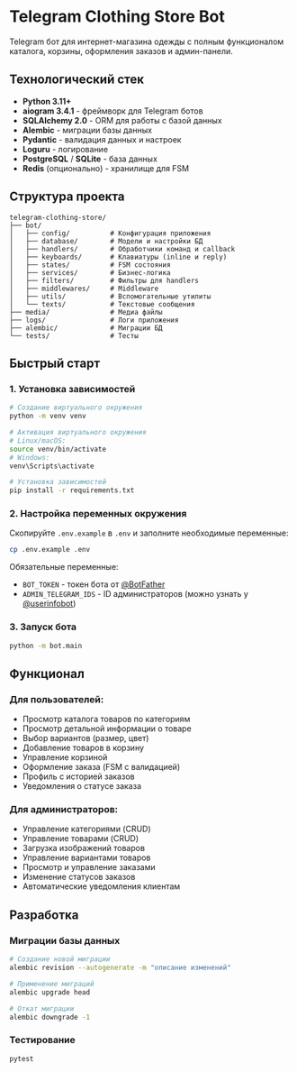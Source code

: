 # Telegram Clothing Store Bot

Telegram бот для интернет-магазина одежды с полным функционалом каталога, корзины, оформления заказов и админ-панели.

## Технологический стек

- **Python 3.11+**
- **aiogram 3.4.1** - фреймворк для Telegram ботов
- **SQLAlchemy 2.0** - ORM для работы с базой данных
- **Alembic** - миграции базы данных
- **Pydantic** - валидация данных и настроек
- **Loguru** - логирование
- **PostgreSQL** / **SQLite** - база данных
- **Redis** (опционально) - хранилище для FSM

## Структура проекта

```
telegram-clothing-store/
├── bot/
│   ├── config/          # Конфигурация приложения
│   ├── database/        # Модели и настройки БД
│   ├── handlers/        # Обработчики команд и callback
│   ├── keyboards/       # Клавиатуры (inline и reply)
│   ├── states/          # FSM состояния
│   ├── services/        # Бизнес-логика
│   ├── filters/         # Фильтры для handlers
│   ├── middlewares/     # Middleware
│   ├── utils/           # Вспомогательные утилиты
│   └── texts/           # Текстовые сообщения
├── media/               # Медиа файлы
├── logs/                # Логи приложения
├── alembic/             # Миграции БД
└── tests/               # Тесты
```

## Быстрый старт

### 1. Установка зависимостей

```bash
# Создание виртуального окружения
python -m venv venv

# Активация виртуального окружения
# Linux/macOS:
source venv/bin/activate
# Windows:
venv\Scripts\activate

# Установка зависимостей
pip install -r requirements.txt
```

### 2. Настройка переменных окружения

Скопируйте `.env.example` в `.env` и заполните необходимые переменные:

```bash
cp .env.example .env
```

Обязательные переменные:
- `BOT_TOKEN` - токен бота от [@BotFather](https://t.me/BotFather)
- `ADMIN_TELEGRAM_IDS` - ID администраторов (можно узнать у [@userinfobot](https://t.me/userinfobot))

### 3. Запуск бота

```bash
python -m bot.main
```

## Функционал

### Для пользователей:
- Просмотр каталога товаров по категориям
- Просмотр детальной информации о товаре
- Выбор вариантов (размер, цвет)
- Добавление товаров в корзину
- Управление корзиной
- Оформление заказа (FSM с валидацией)
- Профиль с историей заказов
- Уведомления о статусе заказа

### Для администраторов:
- Управление категориями (CRUD)
- Управление товарами (CRUD)
- Загрузка изображений товаров
- Управление вариантами товаров
- Просмотр и управление заказами
- Изменение статусов заказов
- Автоматические уведомления клиентам

## Разработка

### Миграции базы данных

```bash
# Создание новой миграции
alembic revision --autogenerate -m "описание изменений"

# Применение миграций
alembic upgrade head

# Откат миграции
alembic downgrade -1
```

### Тестирование

```bash
pytest
```
